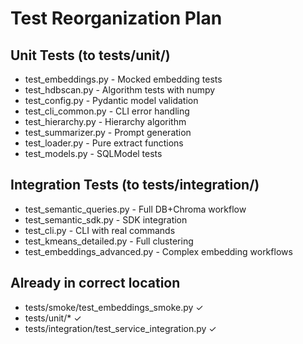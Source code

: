 # Test Reorganization Plan

## Unit Tests (to tests/unit/)
- test_embeddings.py - Mocked embedding tests
- test_hdbscan.py - Algorithm tests with numpy
- test_config.py - Pydantic model validation
- test_cli_common.py - CLI error handling
- test_hierarchy.py - Hierarchy algorithm
- test_summarizer.py - Prompt generation
- test_loader.py - Pure extract functions
- test_models.py - SQLModel tests

## Integration Tests (to tests/integration/)
- test_semantic_queries.py - Full DB+Chroma workflow
- test_semantic_sdk.py - SDK integration
- test_cli.py - CLI with real commands
- test_kmeans_detailed.py - Full clustering
- test_embeddings_advanced.py - Complex embedding workflows

## Already in correct location
- tests/smoke/test_embeddings_smoke.py ✓
- tests/unit/* ✓
- tests/integration/test_service_integration.py ✓
